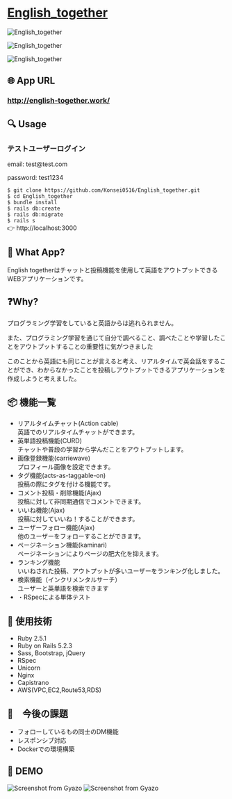 # <a href="http://english-together.work/">English_together</a>

![English_together](https://gyazo.com/5aecf8db51e4a501826053a0461787c9/raw)

![English_together](https://gyazo.com/8f9425b53f7ed892ef366a8a9037a347/raw)

![English_together](https://gyazo.com/f6f49efcbeff317e6207f5ead0f8bae9/raw)

## 🌐 App URL

### **http://english-together.work/**  

## 🔍 Usage

<h3>テストユーザーログイン</h3>
<p>email: test@test.com</p>
<p>password: test1234</p>

`$ git clone https://github.com/Konsei0516/English_together.git`<br>
`$ cd English_together`<br>
`$ bundle install`<br>
`$ rails db:create`<br>
`$ rails db:migrate`<br>
`$ rails s`<br>
👉 http://localhost:3000

## 💬 What App?
English togetherはチャットと投稿機能を使用して英語をアウトプットできるWEBアプリケーションです。

## ❓Why?
<p>プログラミング学習をしていると英語からは逃れられません。</p>
<p>また、プログラミング学習を通じて自分で調べること、調べたことや学習したことをアウトプットすることの重要性に気がつきました</p>
<p>このことから英語にも同じことが言えると考え、リアルタイムで英会話をすることができ、わからなかったことを投稿しアウトプットできるアプリケーションを作成しようと考えました。</p>


## 📦 機能一覧
<ul>
  <li>リアルタイムチャット(Action cable)<br>英語でのリアルタイムチャットができます。</li>
  <li>英単語投稿機能(CURD)<br>チャットや普段の学習から学んだことをアウトプットします。</li>
  <li>画像登録機能(carriewave)<br>プロフィール画像を設定できます。</li>
  <li>タグ機能(acts-as-taggable-on)<br>投稿の際にタグを付ける機能です。</li>
  <li>コメント投稿・削除機能(Ajax)<br>投稿に対して非同期通信でコメントできます。</li>
  <li>いいね機能(Ajax)<br>投稿に対していいね！することができます。</li>
  <li>ユーザーフォロー機能(Ajax)<br>他のユーザーをフォローすることができます。</li>
  <li>ページネーション機能(kaminari)<br>ページネーションによりページの肥大化を抑えます。</li>
  <li>ランキング機能<br>いいねされた投稿、アウトプットが多いユーザーをランキング化しました。</li>
  <li>検索機能（インクリメンタルサーチ）<br>ユーザーと英単語を検索できます</li>
  <li>・RSpecによる単体テスト</li>
</ul>


## 📗 使用技術
<ul>
  <li>Ruby 2.5.1</li>
  <li>Ruby on Rails 5.2.3</li>
  <li>Sass, Bootstrap, jQuery</li>
  <li>RSpec</li>
  <li>Unicorn</li>
  <li>Nginx</li>
  <li>Capistrano</li>
  <li>AWS(VPC,EC2,Route53,RDS)</li>
</ul>

## 📝　今後の課題
<ul>
  <li>フォローしているもの同士のDM機能</li>
  <li>レスポンシブ対応</li>
  <li>Dockerでの環境構築</li>
</ul>

## 👀 DEMO
![Screenshot from Gyazo](https://gyazo.com/8ee92ae379d450432f3f255a6748418e/raw)
![Screenshot from Gyazo](https://gyazo.com/a59811ae9387f1f6621bce0880ef5275/raw)
